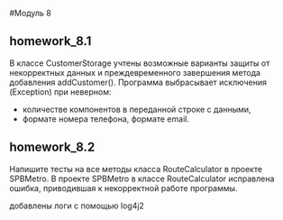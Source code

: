 #Модуль 8

homework_8.1
-
В классе CustomerStorage учтены возможные варианты защиты от некорректных данных 
и преждевременного завершения метода добавления addCustomer().
Программа выбрасывает исключения (Exception) при неверном:
- количестве компонентов в переданной строке с данными,
- формате номера телефона, формате email.

homework_8.2
-
Напишите тесты на все методы класса RouteCalculator в проекте SPBMetro.
В проекте SPBMetro в классе RouteCalculator исправлена ошибка, 
приводившая к некорректной работе программы.

добавлены логи с помощью log4j2